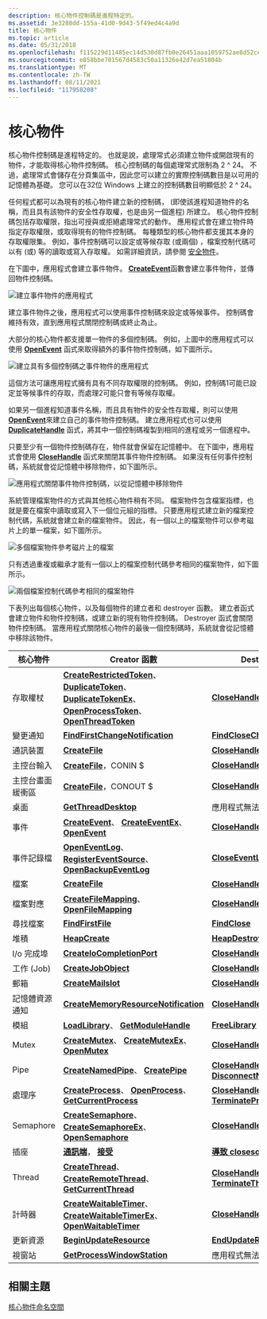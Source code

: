 ```yaml
---
description: 核心物件控制碼是進程特定的。
ms.assetid: 3e3288dd-155a-41d0-9d43-5f49ed4c4a9d
title: 核心物件
ms.topic: article
ms.date: 05/31/2018
ms.openlocfilehash: f115229d11485ec14d530d87fb0e26451aaa1059752ae8d52cea40849256802b
ms.sourcegitcommit: e858bbe701567d4583c50a11326e42d7ea51804b
ms.translationtype: MT
ms.contentlocale: zh-TW
ms.lasthandoff: 08/11/2021
ms.locfileid: "117958208"
---
```

# <a name="kernel-objects"></a>核心物件

核心物件控制碼是進程特定的。 也就是說，處理常式必須建立物件或開啟現有的物件，才能取得核心物件控制碼。 核心控制碼的每個處理常式限制為 2 ^ 24。 不過，處理常式會儲存在分頁集區中，因此您可以建立的實際控制碼數目是以可用的記憶體為基礎。 您可以在32位 Windows 上建立的控制碼數目明顯低於 2 ^ 24。

任何程式都可以為現有的核心物件建立新的控制碼， (即使該進程知道物件的名稱，而且具有該物件的安全性存取權，也是由另一個進程) 所建立。 核心物件控制碼包括存取權限，指出可授與或拒絕處理常式的動作。 應用程式會在建立物件時指定存取權限，或取得現有的物件控制碼。 每種類型的核心物件都支援其本身的存取權限集。 例如，事件控制碼可以設定或等候存取 (或兩個) ，檔案控制代碼可以有 (或) 等的讀取或寫入存取權。 如需詳細資訊，請參閱 [安全物件](/windows/desktop/SecAuthZ/securable-objects)。

在下圖中，應用程式會建立事件物件。 [**CreateEvent**](/windows/desktop/api/synchapi/nf-synchapi-createeventa)函數會建立事件物件，並傳回物件控制碼。

![建立事件物件的應用程式](images/cshob-03.png)

建立事件物件之後，應用程式可以使用事件控制碼來設定或等候事件。 控制碼會維持有效，直到應用程式關閉控制碼或終止為止。

大部分的核心物件都支援單一物件的多個控制碼。 例如，上圖中的應用程式可以使用 [**OpenEvent**](/windows/desktop/api/synchapi/nf-synchapi-openeventa) 函式來取得額外的事件物件控制碼，如下圖所示。

![建立具有多個控制碼之事件物件的應用程式](images/cshob-04.png)

這個方法可讓應用程式擁有具有不同存取權限的控制碼。 例如，控制碼1可能已設定並等候事件的存取，而處理2可能只會有等候存取權。

如果另一個進程知道事件名稱，而且具有物件的安全性存取權，則可以使用 [**OpenEvent**](/windows/desktop/api/synchapi/nf-synchapi-openeventa)來建立自己的事件物件控制碼。 建立應用程式也可以使用 [**DuplicateHandle**](/windows/win32/api/handleapi/nf-handleapi-duplicatehandle) 函式，將其中一個控制碼複製到相同的進程或另一個進程中。

只要至少有一個物件控制碼存在，物件就會保留在記憶體中。 在下圖中，應用程式會使用 [**CloseHandle**](/windows/win32/api/handleapi/nf-handleapi-closehandle) 函式來關閉其事件物件控制碼。 如果沒有任何事件控制碼，系統就會從記憶體中移除物件，如下圖所示。

![應用程式關閉事件物件控制碼，以從記憶體中移除物件](images/cshob-08.png)

系統管理檔案物件的方式與其他核心物件稍有不同。 檔案物件包含檔案指標，也就是要在檔案中讀取或寫入下一個位元組的指標。 只要應用程式建立新的檔案控制代碼，系統就會建立新的檔案物件。 因此，有一個以上的檔案物件可以參考磁片上的單一檔案，如下圖所示。

![多個檔案物件參考磁片上的檔案](images/cshob-09.png)

只有透過重複或繼承才能有一個以上的檔案控制代碼參考相同的檔案物件，如下圖所示。

![兩個檔案控制代碼參考相同的檔案物件](images/cshob-10.png)

下表列出每個核心物件，以及每個物件的建立者和 destroyer 函數。 建立者函式會建立物件和物件控制碼，或建立新的現有物件控制碼。 Destroyer 函式會關閉物件控制碼。 當應用程式關閉核心物件的最後一個控制碼時，系統就會從記憶體中移除該物件。



| 核心物件                | Creator 函數                                                                                                                                                                                                                                                  | Destroyer 函式                                                                      |
|------------------------------|-------------------------------------------------------------------------------------------------------------------------------------------------------------------------------------------------------------------------------------------------------------------|-----------------------------------------------------------------------------------------|
| 存取權杖                 | [**CreateRestrictedToken**](/windows/desktop/api/securitybaseapi/nf-securitybaseapi-createrestrictedtoken)、 [**DuplicateToken**](/windows/desktop/api/securitybaseapi/nf-securitybaseapi-duplicatetoken)、 [**DuplicateTokenEx**](/windows/desktop/api/securitybaseapi/nf-securitybaseapi-duplicatetokenex)、 [**OpenProcessToken**](/windows/desktop/api/processthreadsapi/nf-processthreadsapi-openprocesstoken)、 [**OpenThreadToken**](/windows/desktop/api/processthreadsapi/nf-processthreadsapi-openthreadtoken) | [**CloseHandle**](/windows/win32/api/handleapi/nf-handleapi-closehandle)                                                      |
| 變更通知          | [**FindFirstChangeNotification**](/windows/desktop/api/fileapi/nf-fileapi-findfirstchangenotificationa)                                                                                                                                                                                                 | [**FindCloseChangeNotification**](/windows/desktop/api/fileapi/nf-fileapi-findclosechangenotification)                       |
| 通訊裝置        | [**CreateFile**](/windows/desktop/api/fileapi/nf-fileapi-createfilea)                                                                                                                                                                                                                                   | [**CloseHandle**](/windows/win32/api/handleapi/nf-handleapi-closehandle)                                                      |
| 主控台輸入                | [**CreateFile**](/windows/desktop/api/fileapi/nf-fileapi-createfilea)，CONIN $                                                                                                                                                                                                                      | [**CloseHandle**](/windows/win32/api/handleapi/nf-handleapi-closehandle)                                                      |
| 主控台畫面緩衝區        | [**CreateFile**](/windows/desktop/api/fileapi/nf-fileapi-createfilea)，CONOUT $                                                                                                                                                                                                                     | [**CloseHandle**](/windows/win32/api/handleapi/nf-handleapi-closehandle)                                                      |
| 桌面                      | [**GetThreadDesktop**](/windows/desktop/api/winuser/nf-winuser-getthreaddesktop)                                                                                                                                                                                                                     | 應用程式無法刪除此物件。                                                 |
| 事件                        | [**CreateEvent**](/windows/desktop/api/synchapi/nf-synchapi-createeventa)、 [**CreateEventEx**](/windows/desktop/api/synchapi/nf-synchapi-createeventexa)、 [**OpenEvent**](/windows/desktop/api/synchapi/nf-synchapi-openeventa)                                                                                                                                                     | [**CloseHandle**](/windows/win32/api/handleapi/nf-handleapi-closehandle)                                                      |
| 事件記錄檔                    | [**OpenEventLog**](/windows/desktop/api/winbase/nf-winbase-openeventloga)、 [**RegisterEventSource**](/windows/desktop/api/winbase/nf-winbase-registereventsourcea)、 [**OpenBackupEventLog**](/windows/desktop/api/winbase/nf-winbase-openbackupeventloga)                                                                                                                     | [**CloseEventLog**](/windows/desktop/api/winbase/nf-winbase-closeeventlog)                                                 |
| 檔案                         | [**CreateFile**](/windows/desktop/api/fileapi/nf-fileapi-createfilea)                                                                                                                                                                                                                                 | [**CloseHandle**](/windows/win32/api/handleapi/nf-handleapi-closehandle)、 [ **DeleteFile**](/windows/desktop/api/fileapi/nf-fileapi-deletefilea)                     |
| 檔案對應                 | [**CreateFileMapping**](/windows/desktop/api/winbase/nf-winbase-createfilemappinga)、 [ **OpenFileMapping**](/windows/desktop/api/winbase/nf-winbase-openfilemappinga)                                                                                                                                                                          | [**CloseHandle**](/windows/win32/api/handleapi/nf-handleapi-closehandle)                                                      |
| 尋找檔案                    | [**FindFirstFile**](/windows/desktop/api/fileapi/nf-fileapi-findfirstfilea)                                                                                                                                                                                                                             | [**FindClose**](/windows/desktop/api/fileapi/nf-fileapi-findclose)                                                           |
| 堆積                         | [**HeapCreate**](/windows/desktop/api/heapapi/nf-heapapi-heapcreate)                                                                                                                                                                                                                                 | [**HeapDestroy**](/windows/desktop/api/heapapi/nf-heapapi-heapdestroy)                                                     |
| I/o 完成埠          | [**CreateIoCompletionPort**](/windows/desktop/FileIO/createiocompletionport)                                                                                                                                                                                                           | [**CloseHandle**](/windows/win32/api/handleapi/nf-handleapi-closehandle)                                                      |
| 工作 (Job)                          | [**CreateJobObject**](/windows/desktop/api/winbase/nf-winbase-createjobobjecta)                                                                                                                                                                                                                       | [**CloseHandle**](/windows/win32/api/handleapi/nf-handleapi-closehandle)                                                      |
| 郵箱                     | [**CreateMailslot**](/windows/desktop/api/winbase/nf-winbase-createmailslota)                                                                                                                                                                                                                         | [**CloseHandle**](/windows/win32/api/handleapi/nf-handleapi-closehandle)                                                      |
| 記憶體資源通知 | [**CreateMemoryResourceNotification**](/windows/desktop/api/memoryapi/nf-memoryapi-creatememoryresourcenotification)                                                                                                                                                                                     | [**CloseHandle**](/windows/win32/api/handleapi/nf-handleapi-closehandle)                                                      |
| 模組                       | [**LoadLibrary**](/windows/desktop/api/libloaderapi/nf-libloaderapi-loadlibrarya)、 [ **GetModuleHandle**](/windows/desktop/api/libloaderapi/nf-libloaderapi-getmodulehandlea)                                                                                                                                                                                  | [**FreeLibrary**](/windows/desktop/api/libloaderapi/nf-libloaderapi-freelibrary)                                                     |
| Mutex                        | [**CreateMutex**](/windows/desktop/api/synchapi/nf-synchapi-createmutexa)、 [**CreateMutexEx**](/windows/desktop/api/synchapi/nf-synchapi-createmutexexa)、 [**OpenMutex**](/windows/win32/api/synchapi/nf-synchapi-openmutexw)                                                                                                                                                     | [**CloseHandle**](/windows/win32/api/handleapi/nf-handleapi-closehandle)                                                      |
| Pipe                         | [**CreateNamedPipe**](/windows/desktop/api/winbase/nf-winbase-createnamedpipea)、 [ **CreatePipe**](/windows/desktop/api/namedpipeapi/nf-namedpipeapi-createpipe)                                                                                                                                                                                    | [**CloseHandle**](/windows/win32/api/handleapi/nf-handleapi-closehandle)、 [ **DisconnectNamedPipe**](/windows/desktop/api/namedpipeapi/nf-namedpipeapi-disconnectnamedpipe) |
| 處理序                      | [**CreateProcess**](/windows/desktop/api/processthreadsapi/nf-processthreadsapi-createprocessa)、 [**OpenProcess**](/windows/desktop/api/processthreadsapi/nf-processthreadsapi-openprocess)、 [**GetCurrentProcess**](/windows/desktop/api/processthreadsapi/nf-processthreadsapi-getcurrentprocess)                                                                                                                                     | [**CloseHandle**](/windows/win32/api/handleapi/nf-handleapi-closehandle)、 [ **TerminateProcess**](/windows/desktop/api/processthreadsapi/nf-processthreadsapi-terminateprocess)       |
| Semaphore                    | [**CreateSemaphore**](/windows/desktop/api/winbase/nf-winbase-createsemaphorea)、 [**CreateSemaphoreEx**](/windows/desktop/api/winbase/nf-winbase-createsemaphoreexa)、 [**OpenSemaphore**](/windows/win32/api/synchapi/nf-synchapi-opensemaphorew)                                                                                                                             | [**CloseHandle**](/windows/win32/api/handleapi/nf-handleapi-closehandle)                                                      |
| 插座                       | [**通訊端**](/windows/desktop/api/winsock2/nf-winsock2-socket)， [**接受**](/windows/desktop/api/winsock2/nf-winsock2-accept)                                                                                                                                                                                                    | [**導致 closesocket**](/windows/desktop/api/winsock/nf-winsock-closesocket)                                                |
| Thread                       | [**CreateThread**](/windows/desktop/api/processthreadsapi/nf-processthreadsapi-createthread)、 [**CreateRemoteThread**](/windows/desktop/api/processthreadsapi/nf-processthreadsapi-createremotethread)、 [**GetCurrentThread**](/windows/desktop/api/processthreadsapi/nf-processthreadsapi-getcurrentthread)                                                                                                                           | [**CloseHandle**](/windows/win32/api/handleapi/nf-handleapi-closehandle)、 [ **TerminateThread**](/windows/desktop/api/processthreadsapi/nf-processthreadsapi-terminatethread)         |
| 計時器                        | [**CreateWaitableTimer**](/windows/win32/api/synchapi/nf-synchapi-createwaitabletimerw)、 [**CreateWaitableTimerEx**](/windows/win32/api/synchapi/nf-synchapi-createwaitabletimerexw)、 [**OpenWaitableTimer**](/windows/win32/api/synchapi/nf-synchapi-openwaitabletimerw)                                                                                                     | [**CloseHandle**](/windows/win32/api/handleapi/nf-handleapi-closehandle)                                                      |
| 更新資源              | [**BeginUpdateResource**](/windows/win32/api/winbase/nf-winbase-beginupdateresourcea)                                                                                                                                                                                                         | [**EndUpdateResource**](/windows/win32/api/winbase/nf-winbase-endupdateresourcea)                                   |
| 視窗站               | [**GetProcessWindowStation**](/windows/desktop/api/winuser/nf-winuser-getprocesswindowstation)                                                                                                                                                                                                       | 應用程式無法刪除此物件。                                                 |



 

## <a name="related-topics"></a>相關主題

<dl> <dt>

[核心物件命名空間](/windows/desktop/TermServ/kernel-object-namespaces)
</dt> </dl>

 

 
